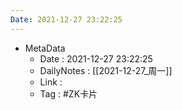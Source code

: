 ```yaml
---
Date: 2021-12-27 23:22:25
---
```

- MetaData
	- Date : 2021-12-27 23:22:25
	- DailyNotes : [[2021-12-27_周一]]
	- Link : 
	- Tag : #ZK卡片 